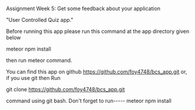 Assignment
Week 5: Get some feedback about your application

"User Controlled Quiz app."

Before running this app please run this command at the app directory given below

meteor npm install

then run meteor command.

You can find this app on github https://github.com/foy4748/bcs_app.git
or, if you use git then Run

git clone https://github.com/foy4748/bcs_app.git

command using git bash. 
Don't forget to run----- meteor npm install 